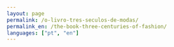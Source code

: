 ```yaml
---
layout: page
permalink: /o-livro-tres-seculos-de-modas/
permalink_en: /the-book-three-centuries-of-fashion/
languages: ["pt", "en"]
---
```

